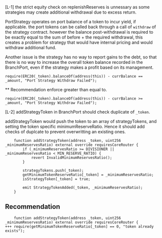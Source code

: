 [L-1] the strict equity check on replenishReserves is unnessary as some strategies may create additional withdrawal due to excess return.

PortStrategy operates on port balance of a token to incur yield, if applicable. the port tokens can be called back through a call of `withdraw` of the strategy contract. however the balance post-withdrawal is required to be exactly equal to the sum of before + the required withdrawal, this creates a problem for strategy that would have internal pricing and would withdraw additional fund.

Another issue is the strategy has no way to report gains to the debt, so that there is no way to increase the overall token balance recorded in the BranchPort, even if the strategy makes a profit based on its management. 

```solidity
require(ERC20(_token).balanceOf(address(this)) - currBalance == _amount, "Port Strategy Withdraw Failed");
```

** Recommendation
enforce greater than equal to.

```solidity
require(ERC20(_token).balanceOf(address(this)) - currBalance >= _amount, "Port Strategy Withdraw Failed");
```


[L-2] addStrategyToken in BranchPort should check duplicate of `_token`.

addStrategyToken would push the token to an array of strategyTokens, and setting the token specific minimumReserveRatio. Hence it should add checks of duplcate to prevent overwritting an existing ones.

```solidity
    function addStrategyToken(address _token, uint256 _minimumReservesRatio) external override requiresCoreRouter {
        if (_minimumReservesRatio >= DIVISIONER || _minimumReservesRatio < MIN_RESERVE_RATIO) {
            revert InvalidMinimumReservesRatio();
        }

        strategyTokens.push(_token);
        getMinimumTokenReserveRatio[_token] = _minimumReservesRatio;
        isStrategyToken[_token] = true;

        emit StrategyTokenAdded(_token, _minimumReservesRatio);
    }
```

## Recommendation

```solidity
    function addStrategyToken(address _token, uint256 _minimumReservesRatio) external override requiresCoreRouter {
+++ require(getMinimumTokenReserveRatio[_token] == 0, "token already exists");